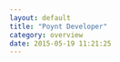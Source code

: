 ```yaml
---
layout: default
title: "Poynt Developer"
category: overview
date: 2015-05-19 11:21:25
---
```



<script language="javascript">
window.location="https://poynt.github.io/developer-docs"
</script>
